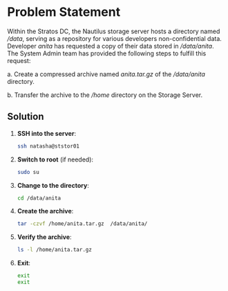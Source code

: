 # Problem Statement

Within the Stratos DC, the Nautilus storage server hosts a directory named */data*, serving as a repository for various developers non-confidential data. Developer *anita* has requested a copy of their data stored in */data/anita*. The System Admin team has provided the following steps to fulfill this request:

a. Create a compressed archive named *anita.tar.gz* of the */data/anita* directory.

b. Transfer the archive to the */home* directory on the Storage Server.

## Solution

1. **SSH into the server**:

   ```bash
   ssh natasha@ststor01
   ```

2. **Switch to root** (if needed):

   ```bash
   sudo su
   ```

3. **Change to the directory**:

   ```bash
   cd /data/anita
   ```

4. **Create the archive**:

   ```bash
   tar -czvf /home/anita.tar.gz  /data/anita/
   ```

5. **Verify the archive**:

   ```bash
   ls -l /home/anita.tar.gz
   ```

6. **Exit**:

   ```bash
   exit
   exit
   ```
